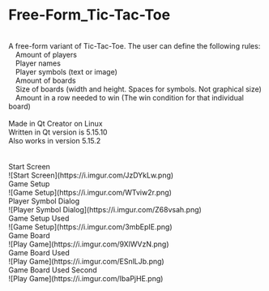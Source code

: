# Free-Form_Tic-Tac-Toe
<br />
A free-form variant of Tic-Tac-Toe. The user can define the following rules:<br />
&emsp;Amount of players<br />
&emsp;Player names<br />
&emsp;Player symbols (text or image)<br />
&emsp;Amount of boards<br />
&emsp;Size of boards (width and height. Spaces for symbols. Not graphical size)<br />
&emsp;Amount in a row needed to win (The win condition for that individual board)<br />
<br />  
Made in Qt Creator on Linux<br />
Written in Qt version is 5.15.10<br />
Also works in version 5.15.2<br />
<br />
<br />Start Screen<br />
![Start Screen](https://i.imgur.com/JzDYkLw.png)
<br />Game Setup<br />
![Game Setup](https://i.imgur.com/WTviw2r.png)
<br />Player Symbol Dialog<br />
![Player Symbol Dialog](https://i.imgur.com/Z68vsah.png)
<br />Game Setup Used<br />
![Game Setup](https://i.imgur.com/3mbEpIE.png)
<br />Game Board<br />
![Play Game](https://i.imgur.com/9XlWVzN.png)
<br />Game Board Used<br />
![Play Game](https://i.imgur.com/ESnlLJb.png)
<br />Game Board Used Second<br />
![Play Game](https://i.imgur.com/IbaPjHE.png)
<br />
